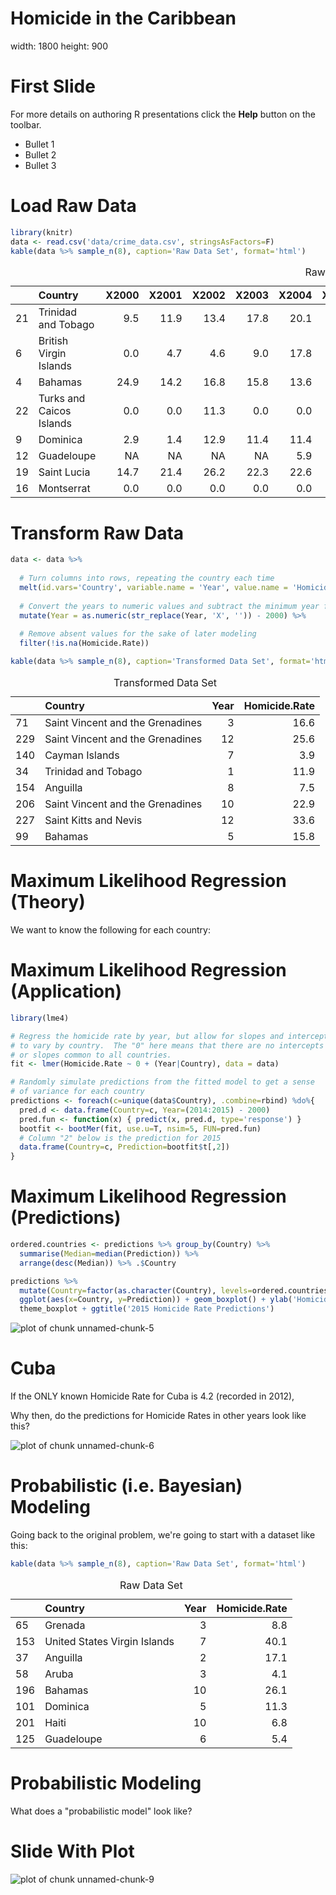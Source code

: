 Homicide in the Caribbean
========================================================
width:  1800
height: 900

First Slide
========================================================

For more details on authoring R presentations click the
**Help** button on the toolbar.

- Bullet 1
- Bullet 2
- Bullet 3

Load Raw Data
========================================================




```r
library(knitr)
data <- read.csv('data/crime_data.csv', stringsAsFactors=F)
kable(data %>% sample_n(8), caption='Raw Data Set', format='html') 
```

<table>
<caption>Raw Data Set</caption>
 <thead>
  <tr>
   <th style="text-align:left;">   </th>
   <th style="text-align:left;"> Country </th>
   <th style="text-align:right;"> X2000 </th>
   <th style="text-align:right;"> X2001 </th>
   <th style="text-align:right;"> X2002 </th>
   <th style="text-align:right;"> X2003 </th>
   <th style="text-align:right;"> X2004 </th>
   <th style="text-align:right;"> X2005 </th>
   <th style="text-align:right;"> X2006 </th>
   <th style="text-align:right;"> X2007 </th>
   <th style="text-align:right;"> X2008 </th>
   <th style="text-align:right;"> X2009 </th>
   <th style="text-align:right;"> X2010 </th>
   <th style="text-align:right;"> X2011 </th>
   <th style="text-align:right;"> X2012 </th>
  </tr>
 </thead>
<tbody>
  <tr>
   <td style="text-align:left;"> 21 </td>
   <td style="text-align:left;"> Trinidad and Tobago </td>
   <td style="text-align:right;"> 9.5 </td>
   <td style="text-align:right;"> 11.9 </td>
   <td style="text-align:right;"> 13.4 </td>
   <td style="text-align:right;"> 17.8 </td>
   <td style="text-align:right;"> 20.1 </td>
   <td style="text-align:right;"> 29.8 </td>
   <td style="text-align:right;"> 28.5 </td>
   <td style="text-align:right;"> 29.8 </td>
   <td style="text-align:right;"> 41.6 </td>
   <td style="text-align:right;"> 38.3 </td>
   <td style="text-align:right;"> 35.6 </td>
   <td style="text-align:right;"> 26.4 </td>
   <td style="text-align:right;"> 28.3 </td>
  </tr>
  <tr>
   <td style="text-align:left;"> 6 </td>
   <td style="text-align:left;"> British Virgin Islands </td>
   <td style="text-align:right;"> 0.0 </td>
   <td style="text-align:right;"> 4.7 </td>
   <td style="text-align:right;"> 4.6 </td>
   <td style="text-align:right;"> 9.0 </td>
   <td style="text-align:right;"> 17.8 </td>
   <td style="text-align:right;"> NA </td>
   <td style="text-align:right;"> 8.4 </td>
   <td style="text-align:right;"> NA </td>
   <td style="text-align:right;"> NA </td>
   <td style="text-align:right;"> NA </td>
   <td style="text-align:right;"> NA </td>
   <td style="text-align:right;"> NA </td>
   <td style="text-align:right;"> NA </td>
  </tr>
  <tr>
   <td style="text-align:left;"> 4 </td>
   <td style="text-align:left;"> Bahamas </td>
   <td style="text-align:right;"> 24.9 </td>
   <td style="text-align:right;"> 14.2 </td>
   <td style="text-align:right;"> 16.8 </td>
   <td style="text-align:right;"> 15.8 </td>
   <td style="text-align:right;"> 13.6 </td>
   <td style="text-align:right;"> 15.8 </td>
   <td style="text-align:right;"> 18.2 </td>
   <td style="text-align:right;"> 22.8 </td>
   <td style="text-align:right;"> 21.0 </td>
   <td style="text-align:right;"> 24.5 </td>
   <td style="text-align:right;"> 26.1 </td>
   <td style="text-align:right;"> 34.7 </td>
   <td style="text-align:right;"> 29.8 </td>
  </tr>
  <tr>
   <td style="text-align:left;"> 22 </td>
   <td style="text-align:left;"> Turks and Caicos Islands </td>
   <td style="text-align:right;"> 0.0 </td>
   <td style="text-align:right;"> 0.0 </td>
   <td style="text-align:right;"> 11.3 </td>
   <td style="text-align:right;"> 0.0 </td>
   <td style="text-align:right;"> 0.0 </td>
   <td style="text-align:right;"> 0.0 </td>
   <td style="text-align:right;"> NA </td>
   <td style="text-align:right;"> NA </td>
   <td style="text-align:right;"> 6.8 </td>
   <td style="text-align:right;"> 6.6 </td>
   <td style="text-align:right;"> NA </td>
   <td style="text-align:right;"> NA </td>
   <td style="text-align:right;"> NA </td>
  </tr>
  <tr>
   <td style="text-align:left;"> 9 </td>
   <td style="text-align:left;"> Dominica </td>
   <td style="text-align:right;"> 2.9 </td>
   <td style="text-align:right;"> 1.4 </td>
   <td style="text-align:right;"> 12.9 </td>
   <td style="text-align:right;"> 11.4 </td>
   <td style="text-align:right;"> 11.4 </td>
   <td style="text-align:right;"> 11.3 </td>
   <td style="text-align:right;"> 7.1 </td>
   <td style="text-align:right;"> 9.9 </td>
   <td style="text-align:right;"> 9.9 </td>
   <td style="text-align:right;"> 18.3 </td>
   <td style="text-align:right;"> 21.1 </td>
   <td style="text-align:right;"> NA </td>
   <td style="text-align:right;"> NA </td>
  </tr>
  <tr>
   <td style="text-align:left;"> 12 </td>
   <td style="text-align:left;"> Guadeloupe </td>
   <td style="text-align:right;"> NA </td>
   <td style="text-align:right;"> NA </td>
   <td style="text-align:right;"> NA </td>
   <td style="text-align:right;"> NA </td>
   <td style="text-align:right;"> 5.9 </td>
   <td style="text-align:right;"> 5.2 </td>
   <td style="text-align:right;"> 5.4 </td>
   <td style="text-align:right;"> 6.4 </td>
   <td style="text-align:right;"> 7.1 </td>
   <td style="text-align:right;"> 7.9 </td>
   <td style="text-align:right;"> NA </td>
   <td style="text-align:right;"> NA </td>
   <td style="text-align:right;"> NA </td>
  </tr>
  <tr>
   <td style="text-align:left;"> 19 </td>
   <td style="text-align:left;"> Saint Lucia </td>
   <td style="text-align:right;"> 14.7 </td>
   <td style="text-align:right;"> 21.4 </td>
   <td style="text-align:right;"> 26.2 </td>
   <td style="text-align:right;"> 22.3 </td>
   <td style="text-align:right;"> 22.6 </td>
   <td style="text-align:right;"> 24.8 </td>
   <td style="text-align:right;"> 25.6 </td>
   <td style="text-align:right;"> 17.0 </td>
   <td style="text-align:right;"> 22.6 </td>
   <td style="text-align:right;"> 22.3 </td>
   <td style="text-align:right;"> 24.8 </td>
   <td style="text-align:right;"> NA </td>
   <td style="text-align:right;"> 21.6 </td>
  </tr>
  <tr>
   <td style="text-align:left;"> 16 </td>
   <td style="text-align:left;"> Montserrat </td>
   <td style="text-align:right;"> 0.0 </td>
   <td style="text-align:right;"> 0.0 </td>
   <td style="text-align:right;"> 0.0 </td>
   <td style="text-align:right;"> 0.0 </td>
   <td style="text-align:right;"> 0.0 </td>
   <td style="text-align:right;"> 20.9 </td>
   <td style="text-align:right;"> 20.6 </td>
   <td style="text-align:right;"> NA </td>
   <td style="text-align:right;"> 20.4 </td>
   <td style="text-align:right;"> NA </td>
   <td style="text-align:right;"> NA </td>
   <td style="text-align:right;"> NA </td>
   <td style="text-align:right;"> NA </td>
  </tr>
</tbody>
</table>

Transform Raw Data
========================================================


```r
data <- data %>% 
  
  # Turn columns into rows, repeating the country each time
  melt(id.vars='Country', variable.name = 'Year', value.name = 'Homicide.Rate') %>% 
  
  # Convert the years to numeric values and subtract the minimum year from each
  mutate(Year = as.numeric(str_replace(Year, 'X', '')) - 2000) %>%
  
  # Remove absent values for the sake of later modeling
  filter(!is.na(Homicide.Rate))

kable(data %>% sample_n(8), caption='Transformed Data Set', format='html')
```

<table>
<caption>Transformed Data Set</caption>
 <thead>
  <tr>
   <th style="text-align:left;">   </th>
   <th style="text-align:left;"> Country </th>
   <th style="text-align:right;"> Year </th>
   <th style="text-align:right;"> Homicide.Rate </th>
  </tr>
 </thead>
<tbody>
  <tr>
   <td style="text-align:left;"> 71 </td>
   <td style="text-align:left;"> Saint Vincent and the Grenadines </td>
   <td style="text-align:right;"> 3 </td>
   <td style="text-align:right;"> 16.6 </td>
  </tr>
  <tr>
   <td style="text-align:left;"> 229 </td>
   <td style="text-align:left;"> Saint Vincent and the Grenadines </td>
   <td style="text-align:right;"> 12 </td>
   <td style="text-align:right;"> 25.6 </td>
  </tr>
  <tr>
   <td style="text-align:left;"> 140 </td>
   <td style="text-align:left;"> Cayman Islands </td>
   <td style="text-align:right;"> 7 </td>
   <td style="text-align:right;"> 3.9 </td>
  </tr>
  <tr>
   <td style="text-align:left;"> 34 </td>
   <td style="text-align:left;"> Trinidad and Tobago </td>
   <td style="text-align:right;"> 1 </td>
   <td style="text-align:right;"> 11.9 </td>
  </tr>
  <tr>
   <td style="text-align:left;"> 154 </td>
   <td style="text-align:left;"> Anguilla </td>
   <td style="text-align:right;"> 8 </td>
   <td style="text-align:right;"> 7.5 </td>
  </tr>
  <tr>
   <td style="text-align:left;"> 206 </td>
   <td style="text-align:left;"> Saint Vincent and the Grenadines </td>
   <td style="text-align:right;"> 10 </td>
   <td style="text-align:right;"> 22.9 </td>
  </tr>
  <tr>
   <td style="text-align:left;"> 227 </td>
   <td style="text-align:left;"> Saint Kitts and Nevis </td>
   <td style="text-align:right;"> 12 </td>
   <td style="text-align:right;"> 33.6 </td>
  </tr>
  <tr>
   <td style="text-align:left;"> 99 </td>
   <td style="text-align:left;"> Bahamas </td>
   <td style="text-align:right;"> 5 </td>
   <td style="text-align:right;"> 15.8 </td>
  </tr>
</tbody>
</table>

Maximum Likelihood Regression (Theory)
========================================================

We want to know the following for each country: 

Maximum Likelihood Regression (Application)
======================================================== 


```r
library(lme4)

# Regress the homicide rate by year, but allow for slopes and intercepts
# to vary by country.  The "0" here means that there are no intercepts
# or slopes common to all countries. 
fit <- lmer(Homicide.Rate ~ 0 + (Year|Country), data = data)

# Randomly simulate predictions from the fitted model to get a sense
# of variance for each country
predictions <- foreach(c=unique(data$Country), .combine=rbind) %do%{ 
  pred.d <- data.frame(Country=c, Year=(2014:2015) - 2000)
  pred.fun <- function(x) { predict(x, pred.d, type='response') }
  bootfit <- bootMer(fit, use.u=T, nsim=5, FUN=pred.fun)
  # Column "2" below is the prediction for 2015
  data.frame(Country=c, Prediction=bootfit$t[,2])
}
```


Maximum Likelihood Regression (Predictions)
======================================================== 


```r
ordered.countries <- predictions %>% group_by(Country) %>% 
  summarise(Median=median(Prediction)) %>%
  arrange(desc(Median)) %>% .$Country

predictions %>% 
  mutate(Country=factor(as.character(Country), levels=ordered.countries)) %>%
  ggplot(aes(x=Country, y=Prediction)) + geom_boxplot() + ylab('Homicide.Rate') +  
  theme_boxplot + ggtitle('2015 Homicide Rate Predictions')
```

<img src="caribbean_crime-figure/unnamed-chunk-5-1.png" title="plot of chunk unnamed-chunk-5" alt="plot of chunk unnamed-chunk-5" style="display: block; margin: auto;" />

Cuba
======================================================== 

If the ONLY known Homicide Rate for Cuba is 4.2 (recorded in 2012),

Why then, do the predictions for Homicide Rates in other years look like this?

<img src="caribbean_crime-figure/unnamed-chunk-6-1.png" title="plot of chunk unnamed-chunk-6" alt="plot of chunk unnamed-chunk-6" style="display: block; margin: auto;" />

Probabilistic (i.e. Bayesian) Modeling
======================================================== 

Going back to the original problem, we're going to start with a dataset like this:


```r
kable(data %>% sample_n(8), caption='Raw Data Set', format='html') 
```

<table>
<caption>Raw Data Set</caption>
 <thead>
  <tr>
   <th style="text-align:left;">   </th>
   <th style="text-align:left;"> Country </th>
   <th style="text-align:right;"> Year </th>
   <th style="text-align:right;"> Homicide.Rate </th>
  </tr>
 </thead>
<tbody>
  <tr>
   <td style="text-align:left;"> 65 </td>
   <td style="text-align:left;"> Grenada </td>
   <td style="text-align:right;"> 3 </td>
   <td style="text-align:right;"> 8.8 </td>
  </tr>
  <tr>
   <td style="text-align:left;"> 153 </td>
   <td style="text-align:left;"> United States Virgin Islands </td>
   <td style="text-align:right;"> 7 </td>
   <td style="text-align:right;"> 40.1 </td>
  </tr>
  <tr>
   <td style="text-align:left;"> 37 </td>
   <td style="text-align:left;"> Anguilla </td>
   <td style="text-align:right;"> 2 </td>
   <td style="text-align:right;"> 17.1 </td>
  </tr>
  <tr>
   <td style="text-align:left;"> 58 </td>
   <td style="text-align:left;"> Aruba </td>
   <td style="text-align:right;"> 3 </td>
   <td style="text-align:right;"> 4.1 </td>
  </tr>
  <tr>
   <td style="text-align:left;"> 196 </td>
   <td style="text-align:left;"> Bahamas </td>
   <td style="text-align:right;"> 10 </td>
   <td style="text-align:right;"> 26.1 </td>
  </tr>
  <tr>
   <td style="text-align:left;"> 101 </td>
   <td style="text-align:left;"> Dominica </td>
   <td style="text-align:right;"> 5 </td>
   <td style="text-align:right;"> 11.3 </td>
  </tr>
  <tr>
   <td style="text-align:left;"> 201 </td>
   <td style="text-align:left;"> Haiti  </td>
   <td style="text-align:right;"> 10 </td>
   <td style="text-align:right;"> 6.8 </td>
  </tr>
  <tr>
   <td style="text-align:left;"> 125 </td>
   <td style="text-align:left;"> Guadeloupe </td>
   <td style="text-align:right;"> 6 </td>
   <td style="text-align:right;"> 5.4 </td>
  </tr>
</tbody>
</table>

Probabilistic Modeling
======================================================== 

What does a "probabilistic model" look like?



Slide With Plot
========================================================

![plot of chunk unnamed-chunk-9](caribbean_crime-figure/unnamed-chunk-9-1.png) 
